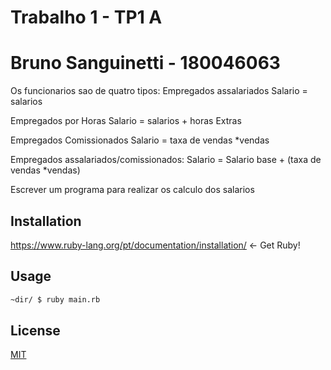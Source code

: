 # Trabalho 1 - TP1 A
# Bruno Sanguinetti - 180046063

Os funcionarios sao de quatro tipos:
Empregados assalariados
Salario = salarios

Empregados por Horas
Salario = salarios + horas Extras

Empregados Comissionados
Salario = taxa de vendas *vendas

Empregados assalariados/comissionados:
Salario = Salario base + (taxa de vendas *vendas)

Escrever um programa para realizar os calculo dos salarios

## Installation

https://www.ruby-lang.org/pt/documentation/installation/ <- Get Ruby!

## Usage

```bash
~dir/ $ ruby main.rb

```
## License
[MIT](https://choosealicense.com/licenses/mit/)
